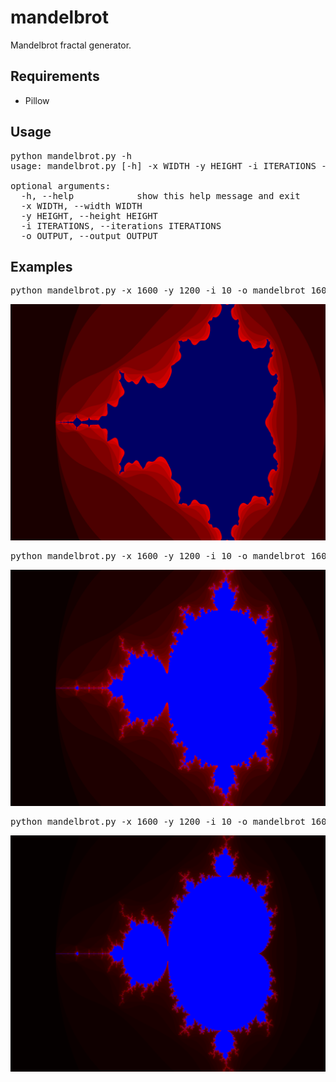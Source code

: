mandelbrot
==========

Mandelbrot fractal generator.

Requirements
------------
* Pillow

Usage
-----

<pre>
python mandelbrot.py -h
usage: mandelbrot.py [-h] -x WIDTH -y HEIGHT -i ITERATIONS -o OUTPUT

optional arguments:
  -h, --help            show this help message and exit
  -x WIDTH, --width WIDTH
  -y HEIGHT, --height HEIGHT
  -i ITERATIONS, --iterations ITERATIONS
  -o OUTPUT, --output OUTPUT
</pre>

Examples
--------

<pre>
python mandelbrot.py -x 1600 -y 1200 -i 10 -o mandelbrot_1600x1200_10.png
</pre>

![drawing](./examples/mandelbrot_1600x1200_10.png)

<pre>
python mandelbrot.py -x 1600 -y 1200 -i 10 -o mandelbrot_1600x1200_25.png
</pre>

![drawing](./examples/mandelbrot_1600x1200_25.png)

<pre>
python mandelbrot.py -x 1600 -y 1200 -i 10 -o mandelbrot_1600x1200_50.png
</pre>

![drawing](./examples/mandelbrot_1600x1200_50.png)
